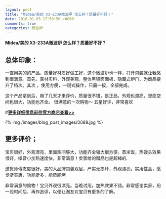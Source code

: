 ```yaml
---
layout: post
title: "Midea/美的 X3-233A微波炉 怎么样？质量好不好？"
date: 2016-01-03 17:59:50 +0800
comments: true
categories: 微波炉
---
```


**Midea/美的 X3-233A微波炉 怎么样？质量好不好？**

## 总体印象：

一直用美的的产品，质量好材质好做工好，这个微波炉也一样，打开包装就让我感到很满意。首先，真材实料，外观美观，整体黑镜面面板，隐藏式炉门，为商品提升了档次。其次 ，使用方便，一键式操作，只需一按，全部完成。

这个产品拿到后，用了几天才来评价，质量很不错，是正品，外观也漂亮，里面空间也很大，功能也齐全。 很满意的一次购物～ 五星好评，非常喜欢

#[**更多详细信息前往官方商店查看>>**](http://redirect.simba.taobao.com/rd?w=unionnojs&f=http%3A%2F%2Fai.taobao.com%2Fauction%2Fedetail.htm%3Fe%3DO6LrOJblJa3uDAZjWhpTWLC7yrsmQFdCnPm6GzC0UVpBWJVBnwmj7tnO073KpEUuesayvrQ7hvkEwiwEAUVRm%252BkhmNFX%252F3dHWvA9v2QHrugIdF8vpPzQmyxkRCTGouB6AVmxJUoOePSH1btGfp5nvw%253D%253D%26ptype%3D100010%26from%3Dbasic&k=5ccfdb950740ca16&c=un&b=alimm_0&p=mm_109581374_12296429_46532450)

<!--More-->

{% img /images/blog_post_images/0089.jpg %}

## 更多评价；

宝贝很好，外观漂亮，里面空间够大，功能齐全强大很方便，蒸米饭，热馒头效果很好，噪音小加热速度快，非常满意！卖家给的赠品也是超棒的.

送货师傅态度很好。美的大品牌包装双层，严实无损坏，外观漂亮，实用性高，感觉挺实惠，功能挺多，能蒸能烤

非常满意的购物！宝贝外观很漂亮。当晚试用，加热效果不错。非常感谢卖家，用一段时间后，再作追评，以便让淘友对宝贝有更多的了解。